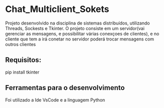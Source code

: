# Chat_Multiclient_Sokets
Projeto desenvolvido na disciplina de sistemas distribuídos, utilizando Threads, Sockests e Tkinter.
O projeto consiste em um servidor(vai gerenciar as mensagens, e possibilitar várias conexçoes de clientes), 
e no cliente que tem a irá conetar no servidor poderá trocar mensagens com outros clientes

## Requisitos:
pip install tkinter

## Ferramentas para o desenvolvimento
Foi utilizado a Ide VsCode e a linguagem Python


